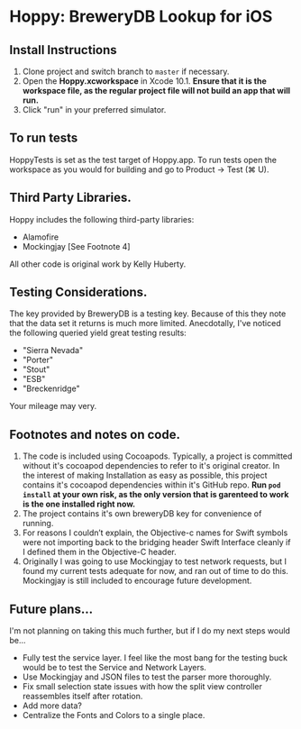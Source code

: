 # Hoppy: BreweryDB Lookup for iOS

## Install Instructions

1. Clone project and switch branch to `master` if necessary.
2. Open the **Hoppy.xcworkspace** in Xcode 10.1. **Ensure that it is the workspace file, as the regular project file will not build an app that will run.**
3. Click "run" in your preferred simulator.

## To run tests

HoppyTests is set as the test target of Hoppy.app. To run tests open the workspace as you would for building and go to Product → Test (⌘ U).

## Third Party Libraries.

Hoppy includes the following third-party libraries:

* Alamofire
* Mockingjay [See Footnote 4]

All other code is original work by Kelly Huberty. 

## Testing Considerations.

The key provided by BreweryDB is a testing key. Because of this they note that the data set it returns is much more limited. Anecdotally, I've noticed the following queried yield great testing results:
* "Sierra Nevada"
* "Porter"
* "Stout"
* "ESB"
* "Breckenridge"

Your mileage may very.

## Footnotes and notes on code.

1. The code is included using Cocoapods. Typically, a project is committed without it's cocoapod dependencies to refer to it's original creator. In the interest of making Installation as easy as possible, this project contains it's cocoapod dependencies within it's GitHub repo. **Run `pod install` at your own risk, as the only version that is garenteed to work is the one installed right now.**
2. The project contains it's own breweryDB key for convenience of running.
3. For reasons I couldn’t explain, the Objective-c names for Swift symbols were not importing back to the bridging header Swift Interface cleanly if I defined them in the Objective-C header.
4. Originally I was going to use Mockingjay to test network requests, but I found my current tests adequate for now, and ran out of time to do this. Mockingjay is still included to encourage future development.

## Future plans...

I'm not planning on taking this much further, but if I do my next steps would be...

* Fully test the service layer. I feel like the most bang for the testing buck would be to test the Service and Network Layers.
* Use Mockingjay and JSON files to test the parser more thoroughly.
* Fix small selection state issues with how the split view controller reassembles itself after rotation.
* Add more data?
* Centralize the Fonts and Colors to a single place.


